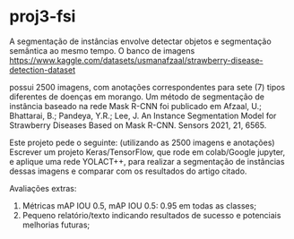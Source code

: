 # proj3-fsi
A segmentação de instâncias envolve detectar objetos e segmentação semântica ao mesmo tempo.
O banco de imagens
https://www.kaggle.com/datasets/usmanafzaal/strawberry-disease-detection-dataset

possui 2500 imagens, com anotações correspondentes para sete (7) tipos diferentes de doenças em morango. Um método de segmentação de instância baseado na rede Mask R-CNN foi publicado em
Afzaal, U.; Bhattarai, B.; Pandeya, Y.R.; Lee, J. An Instance Segmentation Model for Strawberry
Diseases Based on Mask R-CNN. Sensors 2021, 21, 6565.

Este projeto pede o seguinte: (utilizando as 2500 imagens e anotações)
Escrever um projeto Keras/TensorFlow, que rode em colab/Google jupyter, e aplique uma rede
YOLACT++, para realizar a segmentação de instâncias dessas imagens e comparar com os
resultados do artigo citado.

Avaliações extras:
1. Métricas mAP IOU 0.5, mAP IOU 0.5: 0.95 em todas as classes;
2. Pequeno relatório/texto indicando resultados de sucesso e potenciais melhorias futuras;
